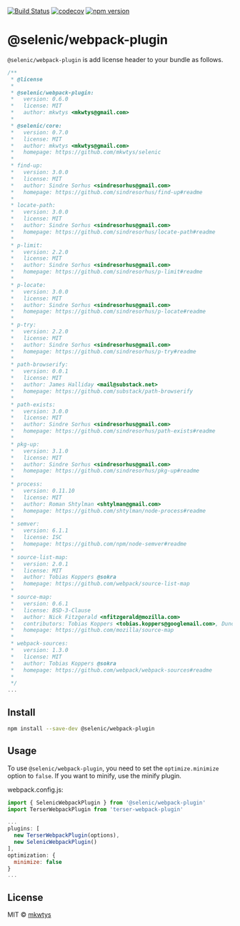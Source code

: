 [![Build Status](https://travis-ci.com/mkwtys/selenic-webpack-plugin.svg?branch=master)](https://travis-ci.com/mkwtys/selenic-webpack-plugin)
[![codecov](https://codecov.io/gh/mkwtys/selenic-webpack-plugin/branch/master/graph/badge.svg)](https://codecov.io/gh/mkwtys/selenic-webpack-plugin)
[![npm version](https://badge.fury.io/js/%40selenic%2Fwebpack-plugin.svg)](https://badge.fury.io/js/%40selenic%2Fwebpack-plugin)

# @selenic/webpack-plugin

`@selenic/webpack-plugin` is add license header to your bundle as follows.

```js
/**
 * @license
 *
 * @selenic/webpack-plugin:
 *   version: 0.6.0
 *   license: MIT
 *   author: mkwtys <mkwtys@gmail.com>
 *
 * @selenic/core:
 *   version: 0.7.0
 *   license: MIT
 *   author: mkwtys <mkwtys@gmail.com>
 *   homepage: https://github.com/mkwtys/selenic
 *
 * find-up:
 *   version: 3.0.0
 *   license: MIT
 *   author: Sindre Sorhus <sindresorhus@gmail.com>
 *   homepage: https://github.com/sindresorhus/find-up#readme
 *
 * locate-path:
 *   version: 3.0.0
 *   license: MIT
 *   author: Sindre Sorhus <sindresorhus@gmail.com>
 *   homepage: https://github.com/sindresorhus/locate-path#readme
 *
 * p-limit:
 *   version: 2.2.0
 *   license: MIT
 *   author: Sindre Sorhus <sindresorhus@gmail.com>
 *   homepage: https://github.com/sindresorhus/p-limit#readme
 *
 * p-locate:
 *   version: 3.0.0
 *   license: MIT
 *   author: Sindre Sorhus <sindresorhus@gmail.com>
 *   homepage: https://github.com/sindresorhus/p-locate#readme
 *
 * p-try:
 *   version: 2.2.0
 *   license: MIT
 *   author: Sindre Sorhus <sindresorhus@gmail.com>
 *   homepage: https://github.com/sindresorhus/p-try#readme
 *
 * path-browserify:
 *   version: 0.0.1
 *   license: MIT
 *   author: James Halliday <mail@substack.net>
 *   homepage: https://github.com/substack/path-browserify
 *
 * path-exists:
 *   version: 3.0.0
 *   license: MIT
 *   author: Sindre Sorhus <sindresorhus@gmail.com>
 *   homepage: https://github.com/sindresorhus/path-exists#readme
 *
 * pkg-up:
 *   version: 3.1.0
 *   license: MIT
 *   author: Sindre Sorhus <sindresorhus@gmail.com>
 *   homepage: https://github.com/sindresorhus/pkg-up#readme
 *
 * process:
 *   version: 0.11.10
 *   license: MIT
 *   author: Roman Shtylman <shtylman@gmail.com>
 *   homepage: https://github.com/shtylman/node-process#readme
 *
 * semver:
 *   version: 6.1.1
 *   license: ISC
 *   homepage: https://github.com/npm/node-semver#readme
 *
 * source-list-map:
 *   version: 2.0.1
 *   license: MIT
 *   author: Tobias Koppers @sokra
 *   homepage: https://github.com/webpack/source-list-map
 *
 * source-map:
 *   version: 0.6.1
 *   license: BSD-3-Clause
 *   author: Nick Fitzgerald <nfitzgerald@mozilla.com>
 *   contributors: Tobias Koppers <tobias.koppers@googlemail.com>, Duncan Beevers <duncan@dweebd.com>, Stephen Crane <scrane@mozilla.com>, Ryan Seddon <seddon.ryan@gmail.com>, Miles Elam <miles.elam@deem.com>, Mihai Bazon <mihai.bazon@gmail.com>, Michael Ficarra <github.public.email@michael.ficarra.me>, Todd Wolfson <todd@twolfson.com>, Alexander Solovyov <alexander@solovyov.net>, Felix Gnass <fgnass@gmail.com>, Conrad Irwin <conrad.irwin@gmail.com>, usrbincc <usrbincc@yahoo.com>, David Glasser <glasser@davidglasser.net>, Chase Douglas <chase@newrelic.com>, Evan Wallace <evan.exe@gmail.com>, Heather Arthur <fayearthur@gmail.com>, Hugh Kennedy <hughskennedy@gmail.com>, David Glasser <glasser@davidglasser.net>, Simon Lydell <simon.lydell@gmail.com>, Jmeas Smith <jellyes2@gmail.com>, Michael Z Goddard <mzgoddard@gmail.com>, azu <azu@users.noreply.github.com>, John Gozde <john@gozde.ca>, Adam Kirkton <akirkton@truefitinnovation.com>, Chris Montgomery <christopher.montgomery@dowjones.com>, J. Ryan Stinnett <jryans@gmail.com>, Jack Herrington <jherrington@walmartlabs.com>, Chris Truter <jeffpalentine@gmail.com>, Daniel Espeset <daniel@danielespeset.com>, Jamie Wong <jamie.lf.wong@gmail.com>, Eddy Bruël <ejpbruel@mozilla.com>, Hawken Rives <hawkrives@gmail.com>, Gilad Peleg <giladp007@gmail.com>, djchie <djchie.dev@gmail.com>, Gary Ye <garysye@gmail.com>, Nicolas Lalevée <nicolas.lalevee@hibnet.org>
 *   homepage: https://github.com/mozilla/source-map
 *
 * webpack-sources:
 *   version: 1.3.0
 *   license: MIT
 *   author: Tobias Koppers @sokra
 *   homepage: https://github.com/webpack/webpack-sources#readme
 *
 */
...
```

## Install

```sh
npm install --save-dev @selenic/webpack-plugin
```

## Usage

To use `@selenic/webpack-plugin`, you need to set the `optimize.minimize` option to `false`. If you want to minify, use the minify plugin.

webpack.config.js:

```js
import { SelenicWebpackPlugin } from '@selenic/webpack-plugin'
import TerserWebpackPlugin from 'terser-webpack-plugin'

...
plugins: [
  new TerserWebpackPlugin(options),
  new SelenicWebpackPlugin()
],
optimization: {
  minimize: false
}
...
```

## License

MIT © [mkwtys](https://github.com/mkwtys)
